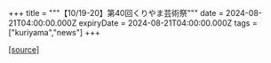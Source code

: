 +++
title = """【10/19-20】第40回くりやま芸術祭"""
date = 2024-08-21T04:00:00.000Z
expiryDate = 2024-08-21T04:00:00.000Z
tags = ["kuriyama","news"]
+++


[[source]](https://www.town.kuriyama.hokkaido.jp/soshiki/55/28542.html)
